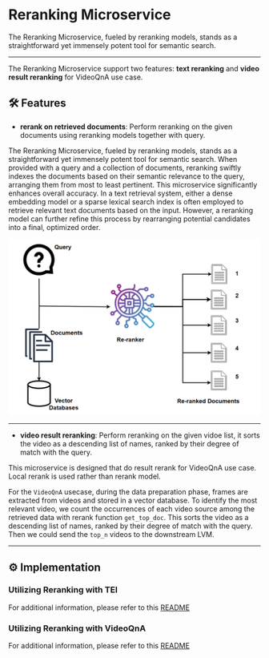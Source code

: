 # Reranking Microservice

The Reranking Microservice, fueled by reranking models, stands as a straightforward yet immensely potent tool for semantic search.

---

The Reranking Microservice support two features: **text reranking** and **video result reranking** for VideoQnA use case.

## 🛠️ Features

- **rerank on retrieved documents**: Perform reranking on the given documents using reranking models together with query.

The Reranking Microservice, fueled by reranking models, stands as a straightforward yet immensely potent tool for semantic search.
When provided with a query and a collection of documents, reranking swiftly indexes the documents based on their semantic relevance to the query,
arranging them from most to least pertinent. This microservice significantly enhances overall accuracy. In a text retrieval system,
either a dense embedding model or a sparse lexical search index is often employed to retrieve relevant text documents based on the input.
However, a reranking model can further refine this process by rearranging potential candidates into a final, optimized order.

![Flow Chart](./assets/img/reranking_flow.png)

---

- **video result reranking**: Perform reranking on the given vidoe list, it sorts the video as a descending list of names, ranked by their degree of match with the query.

This microservice is designed that do result rerank for VideoQnA use case. Local rerank is used rather than rerank model.

For the `VideoQnA` usecase, during the data preparation phase, frames are extracted from videos and stored in a vector database.
To identify the most relevant video, we count the occurrences of each video source among the retrieved data with rerank function `get_top_doc`.
This sorts the video as a descending list of names, ranked by their degree of match with the query.
Then we could send the `top_n` videos to the downstream LVM.

---

## ⚙️ Implementation

### Utilizing Reranking with TEI

For additional information, please refer to this [README](./README_tei.md)

### Utilizing Reranking with VideoQnA

For additional information, please refer to this [README](./README_videoqna.md)
